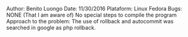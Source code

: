 Author: Benito Luongo
Date: 11/30/2016
Plataform: Linux Fedora
Bugs: NONE (That I am aware of)
No special steps to compile the program
Approach to the problem: The use of rollback and autocommit was searched in google as php rollback.
